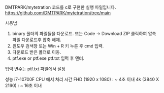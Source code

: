 
DMTPARK/mytetration 코드를 c로 구현한 실행 파일입니다.
https://github.com/DMTPARK/mytetration/tree/main

사용법
1. binary 폴더의 파일들을 다운로드.
   또는 Code -> Download ZIP 클릭하여 압축 파일 다운로드후 압축 해제.
2. 윈도우 검색창 또는 Win + R 키 누른 후 cmd 입력.
3. 다운로드 받은 폴더로 이동.
4. ptf.exe or ptf.exe ptf.txt 입력 후 엔터.

입력 변수는 ptf.txt 파일에서 설정

성능
i7-10700F CPU 에서 처리 시간
FHD (1920 x 1080) : ~ 4초 이내
4k (3840 X 2160) : ~ 16초 이내 
